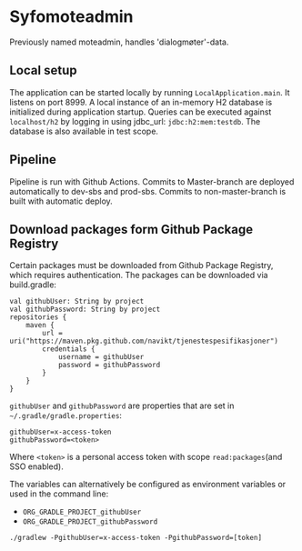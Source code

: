 # Syfomoteadmin
Previously named moteadmin, handles 'dialogmøter'-data.

## Local setup
The application can be started locally by running `LocalApplication.main`. It listens on port 8999.
A local instance of an in-memory H2 database is initialized during application startup. Queries can
be executed against `localhost/h2` by logging in using jdbc_url: `jdbc:h2:mem:testdb`. The database
is also available in test scope.

## Pipeline

Pipeline is run with Github Actions.
Commits to Master-branch are deployed automatically to dev-sbs and prod-sbs.
Commits to non-master-branch is built with automatic deploy.

## Download packages form Github Package Registry
Certain packages must be downloaded from Github Package Registry, which requires authentication.
The packages can be downloaded via build.gradle:
```
val githubUser: String by project
val githubPassword: String by project
repositories {
    maven {
        url = uri("https://maven.pkg.github.com/navikt/tjenestespesifikasjoner")
        credentials {
            username = githubUser
            password = githubPassword
        }
    }
}
```

`githubUser` and `githubPassword` are properties that are set in `~/.gradle/gradle.properties`:

```
githubUser=x-access-token
githubPassword=<token>
```

Where `<token>` is a personal access token with scope `read:packages`(and SSO enabled).

The variables can alternatively be configured as environment variables or used in the command line:

* `ORG_GRADLE_PROJECT_githubUser`
* `ORG_GRADLE_PROJECT_githubPassword`

```
./gradlew -PgithubUser=x-access-token -PgithubPassword=[token]
```
